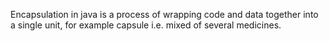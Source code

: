 Encapsulation in java is a process of wrapping code and data together into a single unit, for example capsule i.e. mixed of several medicines.


